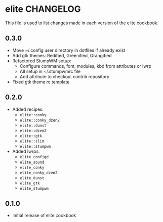 elite CHANGELOG
=================

This file is used to list changes made in each version of the elite cookbook.

0.3.0
-----
- Move ~/.config user directory in dotfiles if already exist
- Add gtk themes: Redified, Greenified, Orangified
- Refactored StumpWM setup:
  - Configure commands, font, modules, kbd from attributes or lwrp
  - All setup in ~/.stumpwmrc file
  - Add attribute to checkout contrib repository
- Fixed gtk theme rc template

0.2.0
-----
- Added recipes:
  + `elite::conky`
  + `elite::conky_dzen2`
  + `elite::dunst`
  + `elite::dzen2`
  + `elite::gtk`
  + `elite::slim`
  + `elite::stumpwm`
- Added lwrps:
  + `elite_configd`
  + `elite_sound`
  + `elite_conky`
  + `elite_conky_dzen2`
  + `elite_dunst`
  + `elite_gtk`
  + `elite_stumpwm`

0.1.0
-----
- Initial release of elite cookbook
